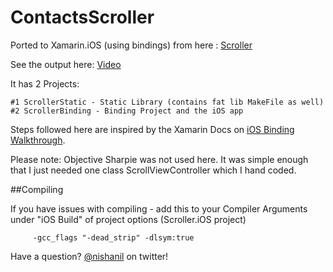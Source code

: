 ContactsScroller
================

Ported to Xamarin.iOS (using bindings) from here : [Scroller](https://github.com/raweng/Scroller)

See the output here: [Video](http://www.screencast.com/t/UDK6OVzhoxm)

It has 2 Projects: 
	
	#1 ScrollerStatic - Static Library (contains fat lib MakeFile as well)
	#2 ScrollerBinding - Binding Project and the iOS app
	
Steps followed here are inspired by the Xamarin Docs on [iOS Binding Walkthrough](http://docs.xamarin.com/guides/ios/advanced_topics/binding_objective-c/binding_walkthrough/). 

Please note: Objective Sharpie was not used here. It was simple enough that I just needed one class ScrollViewController which I hand coded.

##Compiling

If you have issues with compiling - add this to your Compiler Arguments under "iOS Build" of project options (Scroller.iOS project)
	
		 -gcc_flags "-dead_strip" -dlsym:true

Have a question? [@nishanil](http://nishanil) on twitter!
